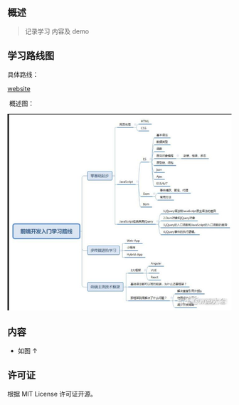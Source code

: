 ## 概述

> 记录学习 内容及 demo

## 学习路线图




具体路线：

[website](https://www.processon.com/view/link/5d3a5947e4b0511f13134ced#outline ':include :type=iframe width=100% height=500px')


​	概述图：

![dear](_images/view.jpg)
## 内容

- 如图 ↑


## 许可证

根据 MIT License 许可证开源。
